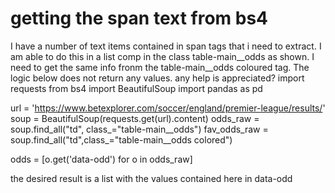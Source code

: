 
# getting the span text from bs4

I have a number of text items contained in span tags that i need to extract.
I am able to do this in a list comp in the class table-main__odds as shown. I need to get the same info fronm the table-main__odds coloured tag. The logic below does not return any values. any help is appreciated?
import requests
from bs4 import BeautifulSoup
import pandas as pd

url = 'https://www.betexplorer.com/soccer/england/premier-league/results/'
soup = BeautifulSoup(requests.get(url).content)
odds_raw = soup.find_all("td", class_="table-main__odds")
fav_odds_raw = soup.find_all("td",class_="table-main__odds colored")


odds = [o.get('data-odd') for o in odds_raw]


the desired result is a list with the values contained here in data-odd


        